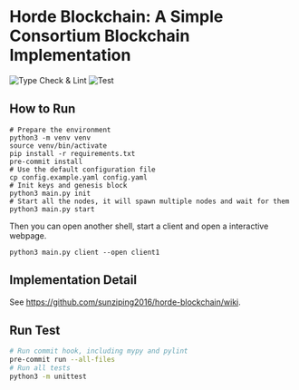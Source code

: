 # Horde Blockchain: A Simple Consortium Blockchain Implementation

![Type Check & Lint](https://github.com/sunziping2016/horde-blockchain/workflows/Type%20Check%20&%20Lint/badge.svg)
![Test](https://github.com/sunziping2016/horde-blockchain/workflows/Test/badge.svg)


## How to Run

```shell
# Prepare the environment
python3 -m venv venv
source venv/bin/activate
pip install -r requirements.txt
pre-commit install
# Use the default configuration file
cp config.example.yaml config.yaml
# Init keys and genesis block
python3 main.py init
# Start all the nodes, it will spawn multiple nodes and wait for them
python3 main.py start
```

Then you can open another shell, start a client and open a interactive webpage.

```shell
python3 main.py client --open client1
```

## Implementation Detail

See <https://github.com/sunziping2016/horde-blockchain/wiki>.

## Run Test

```bash
# Run commit hook, including mypy and pylint
pre-commit run --all-files
# Run all tests
python3 -m unittest
```
